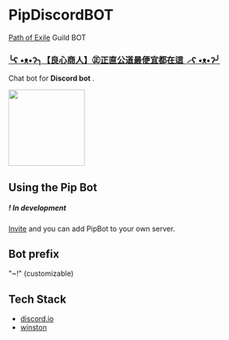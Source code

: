 # PipDiscordBOT

[Path of Exile](https://www.pathofexile.com/) Guild BOT

### **[╰ʕ •ᴥ•ʔ╮【良心商人】㊣正直公道最便宜都在這╭ʕ •ᴥ•ʔ╯<Crafty>](https://web.poe.garena.tw/guild/profile/119610)**

Chat bot for **Discord bot** .
  
<img src="https://i.imgur.com/RZP1rAx.png" width="150" height="150">

## Using the Pip Bot

##### ! In development 
[Invite](https://discordapp.com/api/oauth2/authorize?client_id=414702149772247050&permissions=3668032&scope=bot) and you can add PipBot to your own server.

## Bot prefix
"~!" (customizable)

## Tech Stack

+ [discord.io](https://github.com/izy521/discord.io)
+ [winston](https://github.com/winstonjs/winston)
